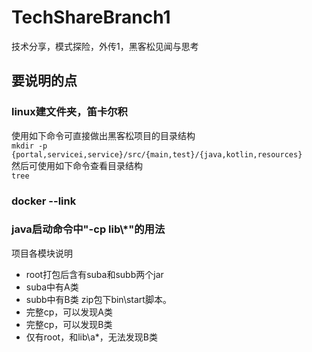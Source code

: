 # TechShareBranch1
技术分享，模式探险，外传1，黑客松见闻与思考

## 要说明的点

### linux建文件夹，笛卡尔积
使用如下命令可直接做出黑客松项目的目录结构  
```mkdir -p {portal,servicei,service}/src/{main,test}/{java,kotlin,resources}```  
然后可使用如下命令查看目录结构  
```tree```

### docker --link


### java启动命令中"-cp lib\\*"的用法  
项目各模块说明
* root打包后含有suba和subb两个jar
* suba中有A类
* subb中有B类
zip包下bin\start脚本。  
* 完整cp，可以发现A类
* 完整cp，可以发现B类
* 仅有root，和lib\a*，无法发现B类